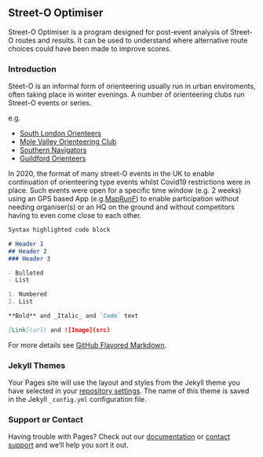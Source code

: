 ## Street-O Optimiser

Street-O Optimiser is a program designed for post-event analysis of Street-O routes and results.
It can be used to understand where alternative route choices could have been made to improve scores.

### Introduction

Steet-O is an informal form of orienteering usually run in urban enviroments, often taking place in winter evenings.
A number of orienteering clubs run Street-O events or series.

e.g.
- [South London Orienteers](https://slow.org.uk/about/streeto/)
- [Mole Valley Orienteering Club](http://www.mvoc.org/)
- [Southern Navigators](https://www.southernnavigators.com/events)
- [Guildford Orienteers](http://www.guildfordorienteers.co.uk/)

In 2020, the format of many street-O events in the UK to enable continuation of orienteering type events whilst Covid19 restrictions were in place.
Such events were open for a specific time window (e.g. 2 weeks) using an GPS based App (e.g.[MapRunF](http://maprunners.weebly.com/maprunf.html)) to enable participation without needing organiser(s) or an HQ on the ground and without competitors having to even come close to each other.

```markdown
Syntax highlighted code block

# Header 1
## Header 2
### Header 3

- Bulleted
- List

1. Numbered
2. List

**Bold** and _Italic_ and `Code` text

[Link](url) and ![Image](src)
```

For more details see [GitHub Flavored Markdown](https://guides.github.com/features/mastering-markdown/).

### Jekyll Themes

Your Pages site will use the layout and styles from the Jekyll theme you have selected in your [repository settings](https://github.com/dittons/streetopt/settings). The name of this theme is saved in the Jekyll `_config.yml` configuration file.

### Support or Contact

Having trouble with Pages? Check out our [documentation](https://docs.github.com/categories/github-pages-basics/) or [contact support](https://github.com/contact) and we’ll help you sort it out.
